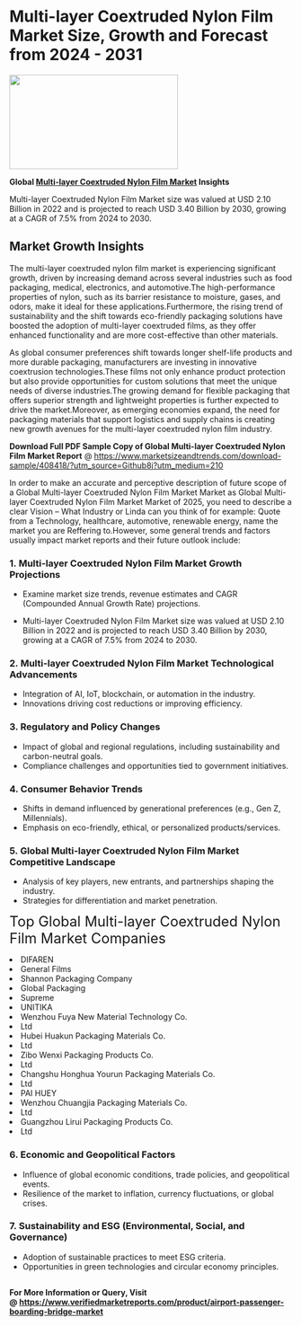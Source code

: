 <H1>Multi-layer Coextruded Nylon Film Market Size, Growth and Forecast from 2024 - 2031</H1><img class="aligncenter size-medium wp-image-584254" src="https://thirdeyenews.in/wp-content/uploads/2024/09/Global-Market-Research-300x168.jpeg" alt="" width="300" height="168" /><p><strong>Global&nbsp;<a href="https://www.marketsizeandtrends.com/download-sample/408418/?utm_source=Github8j?utm_medium=210">Multi-layer Coextruded Nylon Film Market</a> Insights</strong></p><p>Multi-layer Coextruded Nylon Film Market size was valued at USD 2.10 Billion in 2022 and is projected to reach USD 3.40 Billion by 2030, growing at a CAGR of 7.5% from 2024 to 2030.</p><p><h2>Market Growth Insights</h2> <p>The multi-layer coextruded nylon film market is experiencing significant growth, driven by increasing demand across several industries such as food packaging, medical, electronics, and automotive.The high-performance properties of nylon, such as its barrier resistance to moisture, gases, and odors, make it ideal for these applications.Furthermore, the rising trend of sustainability and the shift towards eco-friendly packaging solutions have boosted the adoption of multi-layer coextruded films, as they offer enhanced functionality and are more cost-effective than other materials.</p> <p>As global consumer preferences shift towards longer shelf-life products and more durable packaging, manufacturers are investing in innovative coextrusion technologies.These films not only enhance product protection but also provide opportunities for custom solutions that meet the unique needs of diverse industries.The growing demand for flexible packaging that offers superior strength and lightweight properties is further expected to drive the market.Moreover, as emerging economies expand, the need for packaging materials that support logistics and supply chains is creating new growth avenues for the multi-layer coextruded nylon film industry.</p> <p><span class=""><strong>Download Full PDF Sample Copy of Global Multi-layer Coextruded Nylon Film Market Report</strong> @ <a href="https://www.marketsizeandtrends.com/download-sample/408418/?utm_source=Github8j?utm_medium=210" target="_blank">https://www.marketsizeandtrends.com/download-sample/408418/?utm_source=Github8j?utm_medium=210</a></span></p><p>In order to make an accurate and perceptive description of future scope of a Global&nbsp;Multi-layer Coextruded Nylon Film Market Market as Global&nbsp;Multi-layer Coextruded Nylon Film Market Market of 2025, you need to describe a clear Vision &ndash; What Industry or Linda can you think of for example: Quote from a Technology, healthcare, automotive, renewable energy, name the market you are Reffering to.However, some general trends and factors usually impact market reports and their future outlook include:</p><h3>1.&nbsp;<strong>Multi-layer Coextruded Nylon Film Market Growth Projections</strong></h3><ul><li>Examine market size trends, revenue estimates and CAGR (Compounded Annual Growth Rate) projections.</li><li><p>Multi-layer Coextruded Nylon Film Market size was valued at USD 2.10 Billion in 2022 and is projected to reach USD 3.40 Billion by 2030, growing at a CAGR of 7.5% from 2024 to 2030.</p></li></ul><h3>2.&nbsp;<strong>Multi-layer Coextruded Nylon Film Market Technological Advancements</strong></h3><ul><li>Integration of AI, IoT, blockchain, or automation in the industry.</li><li>Innovations driving cost reductions or improving efficiency.</li></ul><h3>3.&nbsp;<strong>Regulatory and Policy Changes</strong></h3><ul><li>Impact of global and regional regulations, including sustainability and carbon-neutral goals.</li><li>Compliance challenges and opportunities tied to government initiatives.</li></ul><h3>4.&nbsp;<strong>Consumer Behavior Trends</strong></h3><ul><li>Shifts in demand influenced by generational preferences (e.g., Gen Z, Millennials).</li><li>Emphasis on eco-friendly, ethical, or personalized products/services.</li></ul><h3>5.&nbsp;<strong>Global Multi-layer Coextruded Nylon Film Market Competitive Landscape</strong></h3><ul><li>Analysis of key players, new entrants, and partnerships shaping the industry.</li><li>Strategies for differentiation and market penetration.</li></ul><p data-pm-slice="1 1 []"><span style="color: inherit; font-family: inherit; font-size: 25px;">Top Global Multi-layer Coextruded Nylon Film Market Companies</span></p><div class="" data-test-id=""><p><li>DIFAREN</li><li> General Films</li><li> Shannon Packaging Company</li><li> Global Packaging</li><li> Supreme</li><li> UNITIKA</li><li> Wenzhou Fuya New Material Technology Co.</li><li> Ltd</li><li> Hubei Huakun Packaging Materials Co.</li><li> Ltd</li><li> Zibo Wenxi Packaging Products Co.</li><li> Ltd</li><li> Changshu Honghua Yourun Packaging Materials Co.</li><li> Ltd</li><li> PAI HUEY</li><li> Wenzhou Chuangjia Packaging Materials Co.</li><li> Ltd</li><li> Guangzhou Lirui Packaging Products Co.</li><li> Ltd</li></p></div><h3>6.&nbsp;<strong>Economic and Geopolitical Factors</strong></h3><ul><li>Influence of global economic conditions, trade policies, and geopolitical events.</li><li>Resilience of the market to inflation, currency fluctuations, or global crises.</li></ul><h3>7.&nbsp;<strong>Sustainability and ESG (Environmental, Social, and Governance)</strong></h3><ul><li>Adoption of sustainable practices to meet ESG criteria.</li><li>Opportunities in green technologies and circular economy principles.</li></ul><h2><strong style="font-size: 14px;">For More Information or Query, Visit @&nbsp;</strong><a style="background-color: #ffffff; font-size: 14px;" href="https://www.marketsizeandtrends.com/report/multi-layer-coextruded-nylon-film-market/" target="_blank">https://www.verifiedmarketreports.com/product/airport-passenger-boarding-bridge-market</a></h2>
